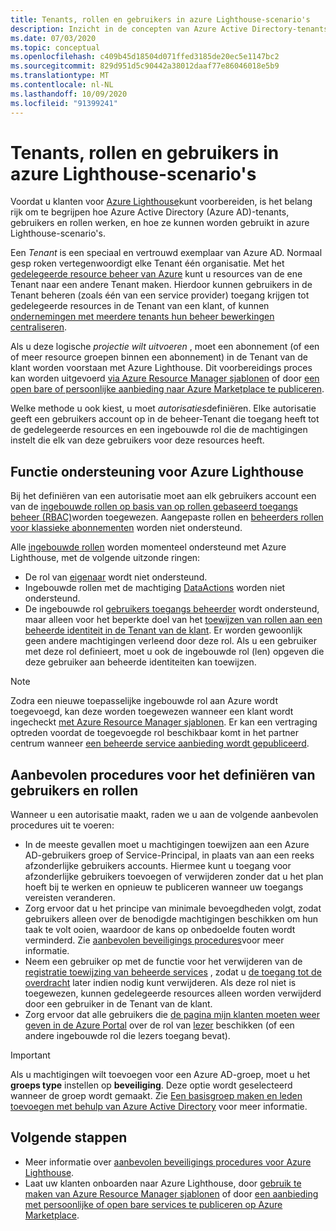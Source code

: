 ```yaml
---
title: Tenants, rollen en gebruikers in azure Lighthouse-scenario's
description: Inzicht in de concepten van Azure Active Directory-tenants, gebruikers en rollen, en hoe ze kunnen worden gebruikt in azure Lighthouse-scenario's.
ms.date: 07/03/2020
ms.topic: conceptual
ms.openlocfilehash: c409b45d18504d071ffed3185de20ec5e1147bc2
ms.sourcegitcommit: 829d951d5c90442a38012daaf77e86046018e5b9
ms.translationtype: MT
ms.contentlocale: nl-NL
ms.lasthandoff: 10/09/2020
ms.locfileid: "91399241"
---
```

# <a name="tenants-roles-and-users-in-azure-lighthouse-scenarios"></a>Tenants, rollen en gebruikers in azure Lighthouse-scenario's

Voordat u klanten voor [Azure Lighthouse](../overview.md)kunt voorbereiden, is het belang rijk om te begrijpen hoe Azure Active Directory (Azure AD)-tenants, gebruikers en rollen werken, en hoe ze kunnen worden gebruikt in azure Lighthouse-scenario's.

Een *Tenant* is een speciaal en vertrouwd exemplaar van Azure AD. Normaal gesp roken vertegenwoordigt elke Tenant één organisatie. Met het [gedelegeerde resource beheer van Azure](azure-delegated-resource-management.md) kunt u resources van de ene Tenant naar een andere Tenant maken. Hierdoor kunnen gebruikers in de Tenant beheren (zoals één van een service provider) toegang krijgen tot gedelegeerde resources in de Tenant van een klant, of kunnen [ondernemingen met meerdere tenants hun beheer bewerkingen centraliseren](enterprise.md).

Als u deze logische *projectie wilt uitvoeren* , moet een abonnement (of een of meer resource groepen binnen een abonnement) in de Tenant van de klant worden voorstaan met Azure Lighthouse. Dit voorbereidings proces kan worden uitgevoerd [via Azure Resource Manager sjablonen](../how-to/onboard-customer.md) of door [een open bare of persoonlijke aanbieding naar Azure Marketplace te publiceren](../how-to/publish-managed-services-offers.md).

Welke methode u ook kiest, u moet *autorisaties*definiëren. Elke autorisatie geeft een gebruikers account op in de beheer-Tenant die toegang heeft tot de gedelegeerde resources en een ingebouwde rol die de machtigingen instelt die elk van deze gebruikers voor deze resources heeft.

## <a name="role-support-for-azure-lighthouse"></a>Functie ondersteuning voor Azure Lighthouse

Bij het definiëren van een autorisatie moet aan elk gebruikers account een van de [ingebouwde rollen op basis van op rollen gebaseerd toegangs beheer (RBAC)](../../role-based-access-control/built-in-roles.md)worden toegewezen. Aangepaste rollen en [beheerders rollen voor klassieke abonnementen](../../role-based-access-control/classic-administrators.md) worden niet ondersteund.

Alle [ingebouwde rollen](../../role-based-access-control/built-in-roles.md) worden momenteel ondersteund met Azure Lighthouse, met de volgende uitzonde ringen:

- De rol van [eigenaar](../../role-based-access-control/built-in-roles.md#owner) wordt niet ondersteund.
- Ingebouwde rollen met de machtiging [DataActions](../../role-based-access-control/role-definitions.md#dataactions) worden niet ondersteund.
- De ingebouwde rol [gebruikers toegangs beheerder](../../role-based-access-control/built-in-roles.md#user-access-administrator) wordt ondersteund, maar alleen voor het beperkte doel van het [toewijzen van rollen aan een beheerde identiteit in de Tenant van de klant](../how-to/deploy-policy-remediation.md#create-a-user-who-can-assign-roles-to-a-managed-identity-in-the-customer-tenant). Er worden gewoonlijk geen andere machtigingen verleend door deze rol. Als u een gebruiker met deze rol definieert, moet u ook de ingebouwde rol (len) opgeven die deze gebruiker aan beheerde identiteiten kan toewijzen.

> [!NOTE]
> Zodra een nieuwe toepasselijke ingebouwde rol aan Azure wordt toegevoegd, kan deze worden toegewezen wanneer een klant wordt ingecheckt [met Azure Resource Manager sjablonen](../how-to/onboard-customer.md). Er kan een vertraging optreden voordat de toegevoegde rol beschikbaar komt in het partner centrum wanneer [een beheerde service aanbieding wordt gepubliceerd](../how-to/publish-managed-services-offers.md).

## <a name="best-practices-for-defining-users-and-roles"></a>Aanbevolen procedures voor het definiëren van gebruikers en rollen

Wanneer u een autorisatie maakt, raden we u aan de volgende aanbevolen procedures uit te voeren:

- In de meeste gevallen moet u machtigingen toewijzen aan een Azure AD-gebruikers groep of Service-Principal, in plaats van aan een reeks afzonderlijke gebruikers accounts. Hiermee kunt u toegang voor afzonderlijke gebruikers toevoegen of verwijderen zonder dat u het plan hoeft bij te werken en opnieuw te publiceren wanneer uw toegangs vereisten veranderen.
- Zorg ervoor dat u het principe van minimale bevoegdheden volgt, zodat gebruikers alleen over de benodigde machtigingen beschikken om hun taak te volt ooien, waardoor de kans op onbedoelde fouten wordt verminderd. Zie [aanbevolen beveiligings procedures](../concepts/recommended-security-practices.md)voor meer informatie.
- Neem een gebruiker op met de functie voor het verwijderen van de [registratie toewijzing van beheerde services](../../role-based-access-control/built-in-roles.md#managed-services-registration-assignment-delete-role) , zodat u [de toegang tot de overdracht](../how-to/remove-delegation.md) later indien nodig kunt verwijderen. Als deze rol niet is toegewezen, kunnen gedelegeerde resources alleen worden verwijderd door een gebruiker in de Tenant van de klant.
- Zorg ervoor dat alle gebruikers die [de pagina mijn klanten moeten weer geven in de Azure Portal](../how-to/view-manage-customers.md) over de rol van [lezer](../../role-based-access-control/built-in-roles.md#reader) beschikken (of een andere ingebouwde rol die lezers toegang bevat).

> [!IMPORTANT]
> Als u machtigingen wilt toevoegen voor een Azure AD-groep, moet u het **groeps type** instellen op **beveiliging**. Deze optie wordt geselecteerd wanneer de groep wordt gemaakt. Zie [Een basisgroep maken en leden toevoegen met behulp van Azure Active Directory](../../active-directory/fundamentals/active-directory-groups-create-azure-portal.md) voor meer informatie.

## <a name="next-steps"></a>Volgende stappen

- Meer informatie over [aanbevolen beveiligings procedures voor Azure Lighthouse](recommended-security-practices.md).
- Laat uw klanten onboarden naar Azure Lighthouse, door [gebruik te maken van Azure Resource Manager sjablonen](../how-to/onboard-customer.md) of door [een aanbieding met persoonlijke of open bare services te publiceren op Azure Marketplace](../how-to/publish-managed-services-offers.md).
